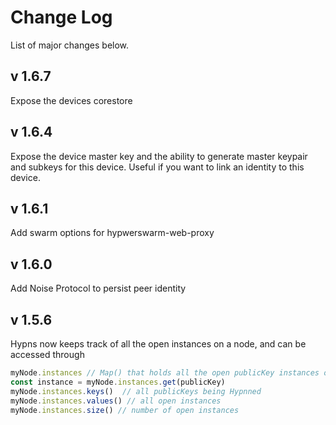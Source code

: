 # Change Log

List of major changes below.

## v 1.6.7

Expose the devices corestore

## v 1.6.4

Expose the device master key and the ability to generate master keypair and subkeys for this device. Useful if you want to link an identity to this device. 

## v 1.6.1

Add swarm options for hypwerswarm-web-proxy

## v 1.6.0

Add Noise Protocol to persist peer identity

## v 1.5.6

Hypns now keeps track of all the open instances on a node, and can be accessed through

```js
myNode.instances // Map() that holds all the open publicKey instances on this node
const instance = myNode.instances.get(publicKey)
myNode.instances.keys()  // all publicKeys being Hypnned
myNode.instances.values() // all open instances
myNode.instances.size() // number of open instances
```